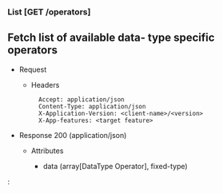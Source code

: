 ### List [GET /operators]

## Fetch list of available data- type specific operators

+ Request
    + Headers

            Accept: application/json
            Content-Type: application/json
            X-Application-Version: <client-name>/<version>
            X-App-features: <target feature>

+ Response 200 (application/json)

    + Attributes

        + data (array[DataType Operator], fixed-type)

:[](../error_responses.md)
